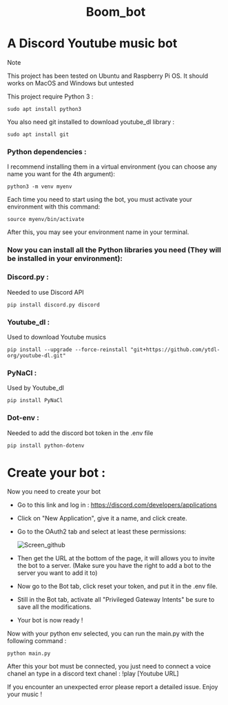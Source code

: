 <h1 align="center">
	Boom_bot
</h1>

# A Discord Youtube music bot

> [!NOTE]
> This project has been tested on Ubuntu and Raspberry Pi OS.
> It should works on MacOS and Windows but untested

This project require Python 3 :

    sudo apt install python3

You also need git installed to download youtube_dl library :

    sudo apt install git

### Python dependencies :

I recommend installing them in a virtual environment (you can choose any name you want for the 4th argument):

    python3 -m venv myenv

Each time you need to start using the bot, you must activate your environment with this command:
    
    source myenv/bin/activate

After this, you may see your environment name in your terminal.

### Now you can install all the Python libraries you need (They will be installed in your environment):

### Discord.py :
Needed to use Discord API

	pip install discord.py discord    

### Youtube_dl :
Used to download Youtube musics

	pip install --upgrade --force-reinstall "git+https://github.com/ytdl-org/youtube-dl.git"

### PyNaCl :
Used by Youtube_dl

	pip install PyNaCl

### Dot-env :
Needed to add the discord bot token in the .env file

	pip install python-dotenv

# Create your bot :

Now you need to create your bot

- Go to this link and log in : https://discord.com/developers/applications

- Click on "New Application", give it a name, and click create.

- Go to the OAuth2 tab and select at least these permissions:

    ![Screen_github](https://github.com/Omjihn/Boom_bot/assets/110061001/66d78cad-827d-4e29-9951-b87a3414df98)

- Then get the URL at the bottom of the page, it will allows you to invite the bot to a server. (Make sure you have the right to add a bot to the server you want to add it to)

- Now go to the Bot tab, click reset your token, and put it in the .env file.

- Still in the Bot tab, activate all "Privileged Gateway Intents" be sure to save all the modifications.

- Your bot is now ready !

Now with your python env selected, you can run the main.py with the following command :

    python main.py

After this your bot must be connected, you just need to connect a voice chanel an type in a discord text chanel : !play [Youtube URL]

If you encounter an unexpected error please report a detailed issue.
Enjoy your music !
